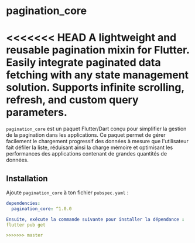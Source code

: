 # pagination_core
<<<<<<< HEAD
  A lightweight and reusable pagination mixin for Flutter. Easily integrate paginated data fetching   with any state management solution. Supports infinite scrolling, refresh, and custom query parameters.
=======

`pagination_core` est un paquet Flutter/Dart conçu pour simplifier la gestion de la pagination dans les applications. Ce paquet permet de gérer facilement le chargement progressif des données à mesure que l'utilisateur fait défiler la liste, réduisant ainsi la charge mémoire et optimisant les performances des applications contenant de grandes quantités de données.

## Installation

Ajoute `pagination_core` à ton fichier `pubspec.yaml` :

```yaml
dependencies:
  pagination_core: ^1.0.0

Ensuite, exécute la commande suivante pour installer la dépendance :
flutter pub get

>>>>>>> master
